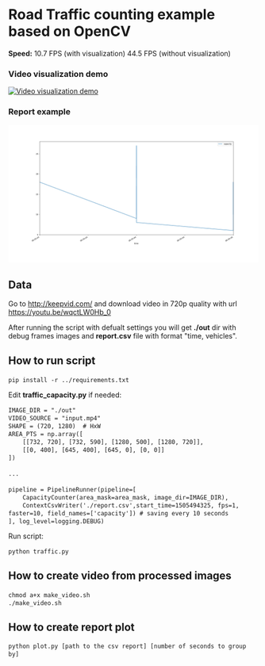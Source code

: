 # Road Traffic counting example based on OpenCV

**Speed:** 10.7 FPS (with visualization) 44.5 FPS (without visualization)

### Video visualization demo
[![Video visualization demo](https://img.youtube.com/vi/_o5iLbRHKao/0.jpg)](https://youtu.be/_o5iLbRHKao)

### Report example
![Report plot](report.png)

## Data
Go to http://keepvid.com/ and download video in 720p quality with url https://youtu.be/wqctLW0Hb_0

After running the script with defualt settings you will get **./out** dir with debug frames images and **report.csv** file with format "time, vehicles".

## How to run script
```
pip install -r ../requirements.txt
```

Edit **traffic_capacity.py** if needed:
```
IMAGE_DIR = "./out"
VIDEO_SOURCE = "input.mp4"
SHAPE = (720, 1280)  # HxW
AREA_PTS = np.array([
    [[732, 720], [732, 590], [1280, 500], [1280, 720]],
    [[0, 400], [645, 400], [645, 0], [0, 0]]
])

...

pipeline = PipelineRunner(pipeline=[
    CapacityCounter(area_mask=area_mask, image_dir=IMAGE_DIR),
    ContextCsvWriter('./report.csv',start_time=1505494325, fps=1, faster=10, field_names=['capacity']) # saving every 10 seconds
], log_level=logging.DEBUG)
```
Run script:
```
python traffic.py
```

## How to create video from processed images
```
chmod a+x make_video.sh
./make_video.sh
```

## How to create report plot
```
python plot.py [path to the csv report] [number of seconds to group by] 
```

